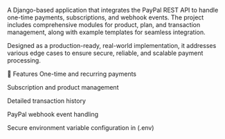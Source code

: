 A Django-based application that integrates the PayPal REST API to handle one-time payments, subscriptions, and webhook events. The project includes comprehensive modules for product, plan, and transaction management, along with example templates for seamless integration.

Designed as a production-ready, real-world implementation, it addresses various edge cases to ensure secure, reliable, and scalable payment processing.

🚀 Features
One-time and recurring payments

Subscription and product management

Detailed transaction history

PayPal webhook event handling

Secure environment variable configuration in (.env)
